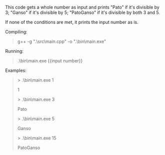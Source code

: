 This code gets a whole number as input and prints "Pato" if it's divisible by 3; "Ganso" if it's divisible by 5; "PatoGanso" if it's divisible by both 3 and 5.

If none of the conditions are met, it prints the input number as is.


Compiling:

> g++ -g ".\src\main.cpp" -o ".\bin\main.exe"

Running:

> .\bin\main.exe {{input number}}

Examples:

  > \> .\bin\main.exe 1
  >
  > 1
  >
  > \> .\bin\main.exe 3
  >
  > Pato
  >
  > \> .\bin\main.exe 5
  >
  > Ganso
  >
  > \> .\bin\main.exe 15
  >
  > PatoGanso